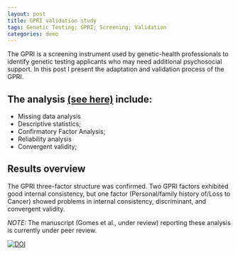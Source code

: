 ```yaml
---
layout: post
title: GPRI validation study
tags: Genetic Testing; GPRI; Screening; Validation
categories: demo
---
```


The GPRI is a screening instrument used by genetic-health professionals to identify genetic testing applicants who may need additional psychosocial support. In this post I present the adaptation and validation process of the GPRI.

## The analysis [(see here)](https://github.com/tiagodsferreira/together_repo/blob/main/GPRI_syntax.R) include:
- Missing data analysis
- Descriptive statistics;  
- Confirmatory Factor Analysis; 
- Reliability analysis
- Convergent validity; 

## Results overview
The GPRI three-factor structure was confirmed. Two GPRI factors exhibited good internal consistency, but one factor (Personal/family history of/Loss to Cancer) showed problems in internal consistency, discriminant, and convergent validity. 

*NOTE:* The manuscript (Gomes et al., under review) reporting these analysis is currently under peer review.

[![DOI](https://zenodo.org/badge/DOI/10.5281/zenodo.6106770.svg)](https://doi.org/10.5281/zenodo.6106770)
